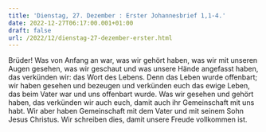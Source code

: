 ```yaml
---
title: 'Dienstag, 27. Dezember : Erster Johannesbrief 1,1-4.'
date: 2022-12-27T06:17:00.001+01:00
draft: false
url: /2022/12/dienstag-27-dezember-erster.html
---
```


Brüder! Was von Anfang an war, was wir gehört haben, was wir mit unseren Augen gesehen, was wir geschaut und was unsere Hände angefasst haben, das verkünden wir: das Wort des Lebens. Denn das Leben wurde offenbart; wir haben gesehen und bezeugen und verkünden euch das ewige Leben, das beim Vater war und uns offenbart wurde. Was wir gesehen und gehört haben, das verkünden wir auch euch, damit auch ihr Gemeinschaft mit uns habt. Wir aber haben Gemeinschaft mit dem Vater und mit seinem Sohn Jesus Christus. Wir schreiben dies, damit unsere Freude vollkommen ist.